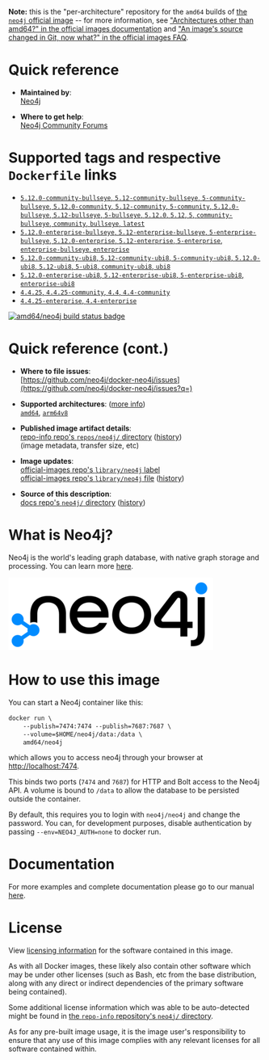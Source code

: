 <!--

********************************************************************************

WARNING:

    DO NOT EDIT "neo4j/README.md"

    IT IS AUTO-GENERATED

    (from the other files in "neo4j/" combined with a set of templates)

********************************************************************************

-->

**Note:** this is the "per-architecture" repository for the `amd64` builds of [the `neo4j` official image](https://hub.docker.com/_/neo4j) -- for more information, see ["Architectures other than amd64?" in the official images documentation](https://github.com/docker-library/official-images#architectures-other-than-amd64) and ["An image's source changed in Git, now what?" in the official images FAQ](https://github.com/docker-library/faq#an-images-source-changed-in-git-now-what).

# Quick reference

-	**Maintained by**:  
	[Neo4j](https://github.com/neo4j/docker-neo4j)

-	**Where to get help**:  
	[Neo4j Community Forums](https://community.neo4j.com)

# Supported tags and respective `Dockerfile` links

-	[`5.12.0-community-bullseye`, `5.12-community-bullseye`, `5-community-bullseye`, `5.12.0-community`, `5.12-community`, `5-community`, `5.12.0-bullseye`, `5.12-bullseye`, `5-bullseye`, `5.12.0`, `5.12`, `5`, `community-bullseye`, `community`, `bullseye`, `latest`](https://github.com/neo4j/docker-neo4j-publish/blob/e005223dbe3f3bdba463f3942283324f7441d5b9/5.12.0/bullseye/community/Dockerfile)
-	[`5.12.0-enterprise-bullseye`, `5.12-enterprise-bullseye`, `5-enterprise-bullseye`, `5.12.0-enterprise`, `5.12-enterprise`, `5-enterprise`, `enterprise-bullseye`, `enterprise`](https://github.com/neo4j/docker-neo4j-publish/blob/e005223dbe3f3bdba463f3942283324f7441d5b9/5.12.0/bullseye/enterprise/Dockerfile)
-	[`5.12.0-community-ubi8`, `5.12-community-ubi8`, `5-community-ubi8`, `5.12.0-ubi8`, `5.12-ubi8`, `5-ubi8`, `community-ubi8`, `ubi8`](https://github.com/neo4j/docker-neo4j-publish/blob/e005223dbe3f3bdba463f3942283324f7441d5b9/5.12.0/ubi8/community/Dockerfile)
-	[`5.12.0-enterprise-ubi8`, `5.12-enterprise-ubi8`, `5-enterprise-ubi8`, `enterprise-ubi8`](https://github.com/neo4j/docker-neo4j-publish/blob/e005223dbe3f3bdba463f3942283324f7441d5b9/5.12.0/ubi8/enterprise/Dockerfile)
-	[`4.4.25`, `4.4.25-community`, `4.4`, `4.4-community`](https://github.com/neo4j/docker-neo4j-publish/blob/ff223b3ef8e89fb2ef0fa6116e59f05abd28d9e4/4.4.25/bullseye/community/Dockerfile)
-	[`4.4.25-enterprise`, `4.4-enterprise`](https://github.com/neo4j/docker-neo4j-publish/blob/ff223b3ef8e89fb2ef0fa6116e59f05abd28d9e4/4.4.25/bullseye/enterprise/Dockerfile)

[![amd64/neo4j build status badge](https://img.shields.io/jenkins/s/https/doi-janky.infosiftr.net/job/multiarch/job/amd64/job/neo4j.svg?label=amd64/neo4j%20%20build%20job)](https://doi-janky.infosiftr.net/job/multiarch/job/amd64/job/neo4j/)

# Quick reference (cont.)

-	**Where to file issues**:  
	[https://github.com/neo4j/docker-neo4j/issues](https://github.com/neo4j/docker-neo4j/issues?q=)

-	**Supported architectures**: ([more info](https://github.com/docker-library/official-images#architectures-other-than-amd64))  
	[`amd64`](https://hub.docker.com/r/amd64/neo4j/), [`arm64v8`](https://hub.docker.com/r/arm64v8/neo4j/)

-	**Published image artifact details**:  
	[repo-info repo's `repos/neo4j/` directory](https://github.com/docker-library/repo-info/blob/master/repos/neo4j) ([history](https://github.com/docker-library/repo-info/commits/master/repos/neo4j))  
	(image metadata, transfer size, etc)

-	**Image updates**:  
	[official-images repo's `library/neo4j` label](https://github.com/docker-library/official-images/issues?q=label%3Alibrary%2Fneo4j)  
	[official-images repo's `library/neo4j` file](https://github.com/docker-library/official-images/blob/master/library/neo4j) ([history](https://github.com/docker-library/official-images/commits/master/library/neo4j))

-	**Source of this description**:  
	[docs repo's `neo4j/` directory](https://github.com/docker-library/docs/tree/master/neo4j) ([history](https://github.com/docker-library/docs/commits/master/neo4j))

# What is Neo4j?

Neo4j is the world's leading graph database, with native graph storage and processing. You can learn more [here](http://neo4j.com/developer).

![logo](https://raw.githubusercontent.com/docker-library/docs/56823e63d5b6dd7ddbb9d5d3c4a8947778055d8e/neo4j/logo.png)

# How to use this image

You can start a Neo4j container like this:

```console
docker run \
    --publish=7474:7474 --publish=7687:7687 \
    --volume=$HOME/neo4j/data:/data \
    amd64/neo4j
```

which allows you to access neo4j through your browser at [http://localhost:7474](http://localhost:7474).

This binds two ports (`7474` and `7687`) for HTTP and Bolt access to the Neo4j API. A volume is bound to `/data` to allow the database to be persisted outside the container.

By default, this requires you to login with `neo4j/neo4j` and change the password. You can, for development purposes, disable authentication by passing `--env=NEO4J_AUTH=none` to docker run.

# Documentation

For more examples and complete documentation please go to our manual [here](http://neo4j.com/docs/operations-manual/current/deployment/single-instance/docker/).

# License

View [licensing information](https://neo4j.com/licensing) for the software contained in this image.

As with all Docker images, these likely also contain other software which may be under other licenses (such as Bash, etc from the base distribution, along with any direct or indirect dependencies of the primary software being contained).

Some additional license information which was able to be auto-detected might be found in [the `repo-info` repository's `neo4j/` directory](https://github.com/docker-library/repo-info/tree/master/repos/neo4j).

As for any pre-built image usage, it is the image user's responsibility to ensure that any use of this image complies with any relevant licenses for all software contained within.

